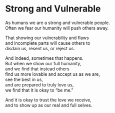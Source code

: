 # Strong and Vulnerable

As humans we are a strong and vulnerable people.    
Often we fear our humanity will push others away.     

That showing our vulnerability and flaws   
and incomplete parts will cause others to    
disdain us, resent us, or reject us.   

And indeed, sometimes that happens.   
But when we show our full humanity,    
and we find that instead others     
find us more lovable and accept us as we are,     
see the best in us,     
and are prepared to truly love us,     
we find that it is okay to “be me.”     

And it is okay to trust the love we receive,     
and to show up as our real and full selves.    
